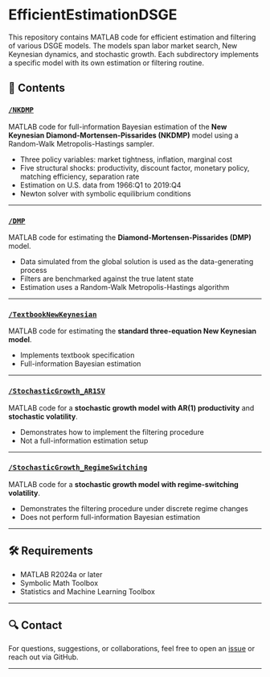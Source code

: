 # EfficientEstimationDSGE

This repository contains MATLAB code for efficient estimation and filtering of various DSGE models. The models span labor market search, New Keynesian dynamics, and stochastic growth. Each subdirectory implements a specific model with its own estimation or filtering routine.

## 📁 Contents

### [`/NKDMP`](./tree/main/NKDMP)
MATLAB code for full-information Bayesian estimation of the **New Keynesian Diamond-Mortensen-Pissarides (NKDMP)** model using a Random-Walk Metropolis-Hastings sampler.

- Three policy variables: market tightness, inflation, marginal cost  
- Five structural shocks: productivity, discount factor, monetary policy, matching efficiency, separation rate  
- Estimation on U.S. data from 1966:Q1 to 2019:Q4  
- Newton solver with symbolic equilibrium conditions

---

### [`/DMP`](./tree/main/DMP)
MATLAB code for estimating the **Diamond-Mortensen-Pissarides (DMP)** model.

- Data simulated from the global solution is used as the data-generating process  
- Filters are benchmarked against the true latent state  
- Estimation uses a Random-Walk Metropolis-Hastings algorithm

---

### [`/TextbookNewKeynesian`](./tree/main/TextbookNewKeynesian)
MATLAB code for estimating the **standard three-equation New Keynesian model**.

- Implements textbook specification  
- Full-information Bayesian estimation

---

### [`/StochasticGrowth_AR1SV`](./tree/main/StochasticGrowth_AR1SV)
MATLAB code for a **stochastic growth model with AR(1) productivity** and **stochastic volatility**.

- Demonstrates how to implement the filtering procedure  
- Not a full-information estimation setup

---

### [`/StochasticGrowth_RegimeSwitching`](./tree/main/StochasticGrowth_RegimeSwitching)
MATLAB code for a **stochastic growth model with regime-switching volatility**.

- Demonstrates the filtering procedure under discrete regime changes  
- Does not perform full-information Bayesian estimation

---

## 🛠 Requirements

- MATLAB R2024a or later  
- Symbolic Math Toolbox  
- Statistics and Machine Learning Toolbox

---

## 🔍 Contact

For questions, suggestions, or collaborations, feel free to open an [issue](https://github.com/SeanMcCrary/EfficientEstimationDSGE/issues) or reach out via GitHub.

---
